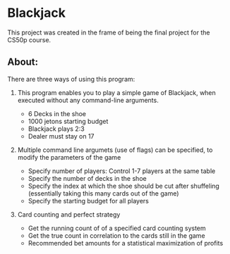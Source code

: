 # Blackjack

This project was created in the frame of being the final project for the CS50p course.

## About:
There are three ways of using this program:
1. This program enables you to play a simple game of Blackjack, when executed without any command-line arguments.
    - 6 Decks in the shoe
    - 1000 jetons starting budget
    - Blackjack plays 2:3
    - Dealer must stay on 17

2. Multiple command line argumets (use of flags) can be specified, to modify the parameters of the game
    - Specify number of players: Control 1-7 players at the same table
    - Specify the number of decks in the shoe
    - Specify the index at which the shoe should be cut after shuffeling (essentially taking this many cards out of the game)
    - Specify the starting budget for all players

3. Card counting and perfect strategy
    -  Get the running count of of a specified card counting system
    -  Get the true count in correlation to the cards still in the game
      -  Recommended bet amounts for a statistical maximization of profits
